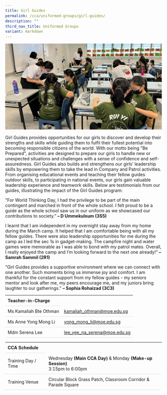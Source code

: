 ```yaml
---
title: Girl Guides
permalink: /cca/uniformed-groups/girl-guides/
description: ""
third_nav_title: Uniformed Groups
variant: markdown
---
```

<style>
table {
  border-collapse: collapse;
  width: 100%;
}

th, td {
  padding: 8px;
  text-align: left;
  border-bottom: 1px solid #ddd;
}

tr:hover {background-color: #F5F5DC;}
</style>

<img src="/images/CCA/Girl_Guides/girlguides.gif">

<p>Girl Guides provides opportunities for our girls to discover and develop their strengths and skills while guiding them to fulfil their fullest potential into becoming responsible citizens of the world. With our motto being "Be Prepared", activities are designed to prepare our girls to handle new or unexpected situations and challenges with a sense of confidence and self-assuredness. Girl Guides also builds and strengthens our girls’ leadership skills by empowering them to take the lead in Company and Patrol activities. From organising educational events and teaching their fellow guides outdoor skills, to participating in national events, our girls gain valuable leadership experience and teamwork skills. Below are testimonials from our guides, illustrating the impact of the Girl Guides program: </p>

<p>"For World Thinking Day, I had the privilege to be part of the main contingent and marched in front of the whole school. I felt proud to be a guide as the whole school saw us in our uniform as we showcased our contributions to society.”<b> – D Ummekulsum (3S5) </b> </p>

<p>I learnt that I am independent in my overnight stay away from my home during the March camp. It helped that I am comfortable being with all my fellow guides. There were also leadership opportunities for me during the camp as I led the sec 1s in gadget-making. The campfire night and water games were memorable as I was able to bond with my patrol mates. Overall, I really enjoyed the camp and I’m looking forward to the next one already!”<b> – Samrah Sammil (2R1)</b></p>

<p>“Girl Guides provides a supportive environment where we can connect with one another. Such moments bring us immense joy and comfort. I am thankful for the constant support from my fellow guides - my seniors mentor and look after me, my peers encourage me, and my juniors bring laughter to our gatherings.” <b>– Sophia Rohaizad (3C3)</b></p>

<table>
	<tbody>
		<tr>
			<th colspan="1">Teacher-in-Charge</th>
</tr>
<tr>
	<td rowspan="1">Ms Kamaliah Bte Othman</td>
 <td><a target="" href="mailto:kamaliah_othman@moe.edu.sg">kamaliah_othman@moe.edu.sg</a></td>
	</tr>
		<tr>
		<td rowspan="1">Ms Anne Yong Mong Li</td>
 <td><a target="" href="mailto:yong_mong_li@moe.edu.sg">yong_mong_li@moe.edu.sg</a></td>
		</tr>
		<tr>
	<td rowspan="1">Mdm Serena Lee</td>
 <td><a target="" href="mailto:lee_yee_na_serena@moe.edu.sg">lee_yee_na_serena@moe.edu.sg</a></td>
	</tr>
	</tbody>
</table>
<table>
	<tbody>
		<tr>
			<th colspan="1">CCA Schedule</th>
</tr>
		<tr>
	<td rowspan="1"> Training Day / Time</td>
			<td>Wednesday <b>(Main CCA Day)</b> &amp; Monday <b> (Make-up Session)</b><br>
	3:15pm to 6:00pm</td>
	 	</tr>
<tr>
	<td rowspan="1">Training Venue</td>
 <td rowspan="1">Circular Block Grass Patch, Classroom Corridor &amp; Parade Square</td>
	</tr>
</tbody>
</table>